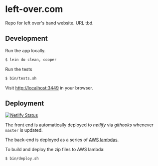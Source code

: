# left-over.com

Repo for left over's band website. URL tbd.

## Development

Run the app locally.

```bash
$ lein do clean, cooper
```

Run the tests

```bash
$ bin/tests.sh
```

Visit [http://localhost:3449](http://localhost:3449) in your browser.

## Deployment

[![Netlify Status](https://api.netlify.com/api/v1/badges/54e3151e-a0cd-4b95-b8dc-39186253e134/deploy-status)](https://app.netlify.com/sites/left-over-band/deploys)

The front end is automatically deployed to *netlify* via *githooks* whenever `master` is updated.

The back-end is deployed as a series of [AWS lambdas](https://console.aws.amazon.com/lambda/home?region=us-east-1#/functions).

To build and deploy the zip files to AWS lambda:

```bash
$ bin/deploy.sh
```
